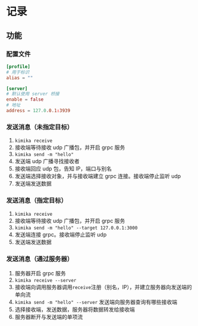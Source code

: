 # 记录

## 功能

### 配置文件

```toml
[profile]
# 用于标识
alias = ""

[server]
# 默认使用 server 桥接
enable = false
# 地址
address = 127.0.0.1:3939
```

### 发送消息（未指定目标）

1. `kimika receive`
2. 接收端等待接收 udp 广播包，并开启 grpc 服务
3. `kimika send -m "hello"`
4. 发送端 udp 广播寻找接收者
5. 接收端回应 udp 包，告知 IP，端口与别名
6. 发送端选择接收对象，并与接收端建立 grpc 连接。接收端停止监听 udp
7. 发送端发送数据

### 发送消息（指定目标）

1. `kimika receive`
2. 接收端等待接收 udp 广播包，并开启 grpc 服务
3. `kimika send -m "hello" --target 127.0.0.1:3000`
4. 发送端连接 grpc。接收端停止监听 udp
5. 发送端发送数据

### 发送消息（通过服务器）

1. 服务器开启 grpc 服务
2. `kimika receive --server`
3. 接收端向调用服务器调用`receive`注册（别名，IP），并建立服务器向发送端的单向流
4. `kimika send -m "hello" --server` 发送端向服务器查询有哪些接收端
5. 选择接收端，发送数据，服务器将数据转发给接收端
6. 服务器断开与发送端的单项流
